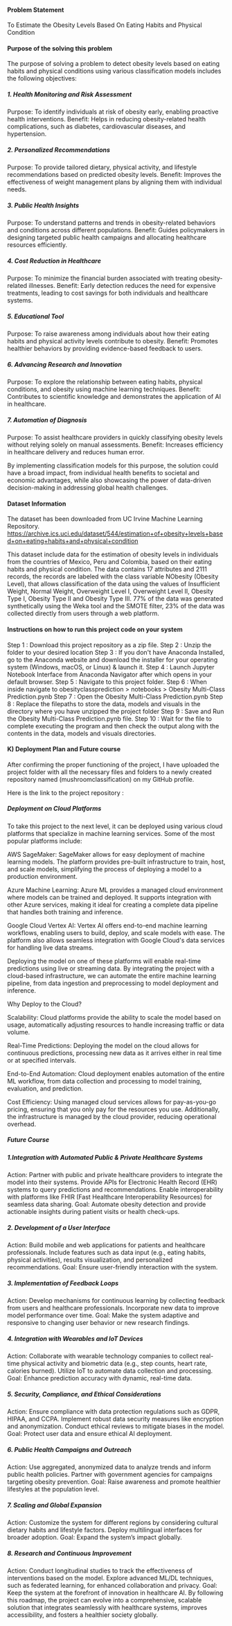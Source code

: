#### Problem Statement
To Estimate the Obesity Levels Based On Eating Habits and Physical Condition

#### Purpose of the solving this problem

The purpose of solving a problem to detect obesity levels based on eating habits and physical conditions using various classification models includes the following objectives:

##### 1. Health Monitoring and Risk Assessment
Purpose: To identify individuals at risk of obesity early, enabling proactive health interventions.
Benefit: Helps in reducing obesity-related health complications, such as diabetes, cardiovascular diseases, and hypertension.

##### 2. Personalized Recommendations
Purpose: To provide tailored dietary, physical activity, and lifestyle recommendations based on predicted obesity levels.
Benefit: Improves the effectiveness of weight management plans by aligning them with individual needs.

##### 3. Public Health Insights
Purpose: To understand patterns and trends in obesity-related behaviors and conditions across different populations.
Benefit: Guides policymakers in designing targeted public health campaigns and allocating healthcare resources efficiently.

##### 4. Cost Reduction in Healthcare
Purpose: To minimize the financial burden associated with treating obesity-related illnesses.
Benefit: Early detection reduces the need for expensive treatments, leading to cost savings for both individuals and healthcare systems.

##### 5. Educational Tool
Purpose: To raise awareness among individuals about how their eating habits and physical activity levels contribute to obesity.
Benefit: Promotes healthier behaviors by providing evidence-based feedback to users.

##### 6. Advancing Research and Innovation
Purpose: To explore the relationship between eating habits, physical conditions, and obesity using machine learning techniques.
Benefit: Contributes to scientific knowledge and demonstrates the application of AI in healthcare.

##### 7. Automation of Diagnosis
Purpose: To assist healthcare providers in quickly classifying obesity levels without relying solely on manual assessments.
Benefit: Increases efficiency in healthcare delivery and reduces human error.

By implementing classification models for this purpose, the solution could have a broad impact, from individual health benefits to societal and economic advantages, while also showcasing the power of data-driven decision-making in addressing global health challenges.

#### Dataset Information

The dataset has been downloaded from UC Irvine Machine Learning Repository. https://archive.ics.uci.edu/dataset/544/estimation+of+obesity+levels+based+on+eating+habits+and+physical+condition

This dataset include data for the estimation of obesity levels in individuals from the countries of Mexico, Peru and Colombia, based on their eating habits and physical condition. The data contains 17 attributes and 2111 records, the records are labeled with the class variable NObesity (Obesity Level), that allows classification of the data using the values of Insufficient Weight, Normal Weight, Overweight Level I, Overweight Level II, Obesity Type I, Obesity Type II and Obesity Type III. 77% of the data was generated synthetically using the Weka tool and the SMOTE filter, 23% of the data was collected directly from users through a web platform.

#### Instructions on how to run this project code on your system

Step 1 : Download this project repository as a zip file.
Step 2 : Unzip the folder to your desired location
Step 3 : If you don't have Anaconda Installed, go to the Anaconda website and download the installer for your operating system (Windows, macOS, or Linux) & launch it.
Step 4 : Launch Jupyter Notebook Interface from Anaconda Navigator after which opens in your default browser.
Step 5 : Navigate to this project folder.
Step 6 : When inside navigate to obesityclassprediction > notebooks > Obesity Multi-Class Prediction.pynb
Step 7 : Open the Obesity Multi-Class Prediction.pynb
Step 8 : Replace the filepaths to store the data, models and visuals in the directory where you have unzipped the project folder
Step 9 : Save and Run the Obesity Multi-Class Prediction.pynb file.
Step 10 : Wait for the file to complete executing the program and then check the output along with the contents in the data, models and visuals directories.

#### K) Deployment Plan and Future course

After confirming the proper functioning of the project, I have uploaded the project folder with all the necessary files and folders to a newly created repository named (mushroomclassification) on my GitHub profile. 

Here is the link to the project repository : 

##### Deployment on Cloud Platforms

To take this project to the next level, it can be deployed using various cloud platforms that specialize in machine learning services. Some of the most popular platforms include:

AWS SageMaker: SageMaker allows for easy deployment of machine learning models. The platform provides pre-built infrastructure to train, host, and scale models, simplifying the process of deploying a model to a production environment.

Azure Machine Learning: Azure ML provides a managed cloud environment where models can be trained and deployed. It supports integration with other Azure services, making it ideal for creating a complete data pipeline that handles both training and inference.

Google Cloud Vertex AI: Vertex AI offers end-to-end machine learning workflows, enabling users to build, deploy, and scale models with ease. The platform also allows seamless integration with Google Cloud's data services for handling live data streams.

Deploying the model on one of these platforms will enable real-time predictions using live or streaming data. By integrating the project with a cloud-based infrastructure, we can automate the entire machine learning pipeline, from data ingestion and preprocessing to model deployment and inference.

Why Deploy to the Cloud?

Scalability: Cloud platforms provide the ability to scale the model based on usage, automatically adjusting resources to handle increasing traffic or data volume.

Real-Time Predictions: Deploying the model on the cloud allows for continuous predictions, processing new data as it arrives either in real time or at specified intervals.

End-to-End Automation: Cloud deployment enables automation of the entire ML workflow, from data collection and processing to model training, evaluation, and prediction.

Cost Efficiency: Using managed cloud services allows for pay-as-you-go pricing, ensuring that you only pay for the resources you use. Additionally, the infrastructure is managed by the cloud provider, reducing operational overhead.

##### Future Course

##### 1.Integration with Automated Public & Private Healthcare Systems
Action:
Partner with public and private healthcare providers to integrate the model into their systems.
Provide APIs for Electronic Health Record (EHR) systems to query predictions and recommendations.
Enable interoperability with platforms like FHIR (Fast Healthcare Interoperability Resources) for seamless data sharing.
Goal: Automate obesity detection and provide actionable insights during patient visits or health check-ups.

##### 2. Development of a User Interface
Action:
Build mobile and web applications for patients and healthcare professionals.
Include features such as data input (e.g., eating habits, physical activities), results visualization, and personalized recommendations.
Goal: Ensure user-friendly interaction with the system.

##### 3. Implementation of Feedback Loops
Action:
Develop mechanisms for continuous learning by collecting feedback from users and healthcare professionals.
Incorporate new data to improve model performance over time.
Goal: Make the system adaptive and responsive to changing user behavior or new research findings.

##### 4. Integration with Wearables and IoT Devices
Action:
Collaborate with wearable technology companies to collect real-time physical activity and biometric data (e.g., step counts, heart rate, calories burned).
Utilize IoT to automate data collection and processing.
Goal: Enhance prediction accuracy with dynamic, real-time data.

##### 5. Security, Compliance, and Ethical Considerations
Action:
Ensure compliance with data protection regulations such as GDPR, HIPAA, and CCPA.
Implement robust data security measures like encryption and anonymization.
Conduct ethical reviews to mitigate biases in the model.
Goal: Protect user data and ensure ethical AI deployment.

##### 6. Public Health Campaigns and Outreach
Action:
Use aggregated, anonymized data to analyze trends and inform public health policies.
Partner with government agencies for campaigns targeting obesity prevention.
Goal: Raise awareness and promote healthier lifestyles at the population level.

##### 7. Scaling and Global Expansion
Action:
Customize the system for different regions by considering cultural dietary habits and lifestyle factors.
Deploy multilingual interfaces for broader adoption.
Goal: Expand the system’s impact globally.

##### 8. Research and Continuous Improvement
Action:
Conduct longitudinal studies to track the effectiveness of interventions based on the model.
Explore advanced ML/DL techniques, such as federated learning, for enhanced collaboration and privacy.
Goal: Keep the system at the forefront of innovation in healthcare AI.
By following this roadmap, the project can evolve into a comprehensive, scalable solution that integrates seamlessly with healthcare systems, improves accessibility, and fosters a healthier society globally.









